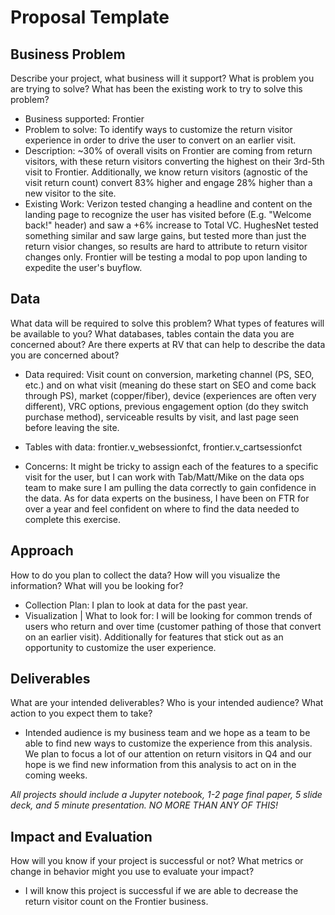 # Proposal Template

## Business Problem

Describe your project, what business will it support?  What is problem you are trying to solve?  What has been the existing work to try to solve this problem?

- Business supported: Frontier
- Problem to solve: To identify ways to customize the return visitor experience in order to drive the user to convert on an earlier visit. 
- Description: ~30% of overall visits on Frontier are coming from return visitors, with these return visitors converting the highest on their 3rd-5th visit to Frontier. Additionally, we know return visitors (agnostic of the visit return count) convert 83% higher and engage 28% higher than a new visitor to the site. 
- Existing Work: Verizon tested changing a headline and content on the landing page to recognize the user has visited before (E.g. "Welcome back!" header) and saw a +6% increase to Total VC. HughesNet tested something similar and saw large gains, but tested more than just the return visior changes, so results are hard to attribute to return visitor changes only. Frontier will be testing a modal to pop upon landing to expedite the user's buyflow. 

## Data

What data will be required to solve this problem?  What types of features will be available to you?  What databases, tables contain the data you are concerned about?  Are there experts at RV that can help to describe the data you are concerned about?

- Data required: Visit count on conversion, marketing channel (PS, SEO, etc.) and on what visit (meaning do these start on SEO and come back through PS), market (copper/fiber), device (experiences are often very different),  VRC options, previous engagement option (do they switch purchase method), serviceable results by visit, and last page seen before leaving the site.

- Tables with data: frontier.v_websessionfct, frontier.v_cartsessionfct

- Concerns: It might be tricky to assign each of the features to a specific visit for the user, but I can work with Tab/Matt/Mike on the data ops team to make sure I am pulling the data correctly to gain confidence in the data. As for data experts on the business, I have been on FTR for over a year and feel confident on where to find the data needed to complete this exercise.


## Approach

How to do you plan to collect the data?  How will you visualize the information?  What will you be looking for?  

- Collection Plan: I plan to look at data for the past year. 
- Visualization | What to look for: I will be looking for common trends of users who return and over time (customer pathing of those that convert on an earlier visit). Additionally for features that stick out as an opportunity to customize the user experience. 

## Deliverables

What are your intended deliverables?  Who is your intended audience?  What action to you expect them to take?
- Intended audience is my business team and we hope as a team to be able to find new ways to customize the experience from this analysis. We plan to focus a lot of our attention on return visitors in Q4 and our hope is we find new information from this analysis to act on in the coming weeks. 

*All projects should include a Jupyter notebook, 1-2 page final paper, 5 slide deck, and 5 minute presentation. NO MORE THAN ANY OF THIS!*

## Impact and Evaluation

How will you know if your project is successful or not?  What metrics or change in behavior might you use to evaluate your impact?
- I will know this project is successful if we are able to decrease the return visitor count on the Frontier business. 
